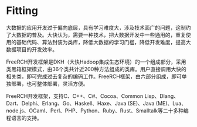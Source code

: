# Fitting

大数据的应用开发过于偏向底层，具有学习难度大，涉及技术面广的问题，这制约了大数据的普及。大快认为，需要一种技术，把大数据开发中一些通用的，重复使用的基础代码、算法封装为类库，降低大数据的学习门槛，降低开发难度，提高大数据项目的开发效率。</br>

FreeRCH开发框架是DKH（大快Hadoop集成生态环境）的一个组成部分，采用类黑箱框架模式，由36个类共计近200种方法组成的类库。用户直接调用大快的相关类，即可完成过去复杂的编码工作。FreeRCH框架，由六部分组成，即可单独部署，也可整体部署，灵活方便。</br>

FreeRCH开发框架，支持C、C++、C#、Cocoa、Common Lisp、Dlang、Dart、Delphi、Erlang、Go、Haskell、Haxe、Java (SE)、Java (ME)、Lua、node.js、OCaml、Perl、PHP、Python、Ruby、Rust、Smalltalk等二十多种编程语言的支持。</br>


